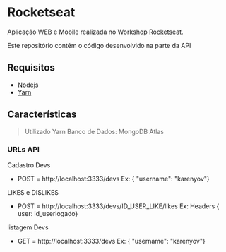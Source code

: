 # Rocketseat

Aplicação WEB e Mobile realizada no Workshop [Rocketseat](https://rocketseat.com.br).

Este repositório contém o código desenvolvido na parte da API

## Requisitos
- [Nodejs]()
- [Yarn]()

## Características
> Utilizado Yarn
> Banco de Dados: MongoDB Atlas


### URLs API
Cadastro Devs
- POST = http://localhost:3333/devs
Ex: { "username": "karenyov"}


LIKES e DISLIKES
- POST = http://localhost:3333/devs/ID_USER_LIKE/likes
Ex: Headers { user: id_userlogado}

listagem Devs
- GET = http://localhost:3333/devs
Ex: { "username": "karenyov"}